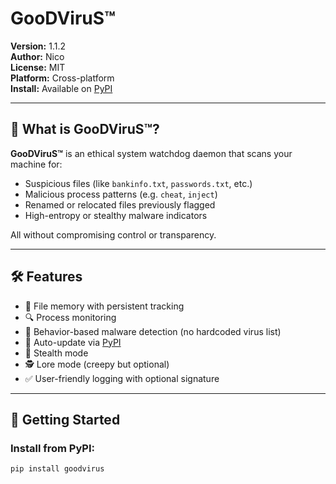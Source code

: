 # GooDViruS™

**Version:** 1.1.2  
**Author:** Nico  
**License:** MIT  
**Platform:** Cross-platform  
**Install:** Available on [PyPI](https://pypi.org/project/goodvirus/)

---

## 🧬 What is GooDViruS™?

**GooDViruS™** is an ethical system watchdog daemon that scans your machine for:
- Suspicious files (like `bankinfo.txt`, `passwords.txt`, etc.)
- Malicious process patterns (e.g. `cheat`, `inject`)
- Renamed or relocated files previously flagged
- High-entropy or stealthy malware indicators

All without compromising control or transparency.

---

## 🛠️ Features

- 📁 File memory with persistent tracking
- 🔍 Process monitoring
- 🧠 Behavior-based malware detection (no hardcoded virus list)
- 🔄 Auto-update via [PyPI](https://pypi.org/project/goodvirus/)
- 👻 Stealth mode
- 🕵️ Lore mode (creepy but optional)
- ✅ User-friendly logging with optional signature

---

## 🚀 Getting Started

### Install from PyPI:
```bash
pip install goodvirus

